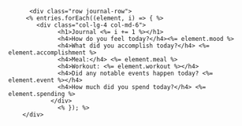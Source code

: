           <div class="row journal-row">
         <% entries.forEach((element, i) => { %>
            <div class="col-lg-4 col-md-6">
                  <h1>Journal <%= i += 1 %></h1> 
                  <h4>How do you feel today?</h4><%= element.mood %>
                  <h4>What did you accomplish today?</h4> <%= element.accomplishment %> 
                  <h4>Meal:</h4> <%= element.meal %>
                  <h4>Workout: <%= element.workout %></h4>
                  <h4>Did any notable events happen today? <%= element.event %></h4>
                  <h4>How much did you spend today?</h4> <%= element.spending %>
                </div>
                  <% }); %> 
        </div>